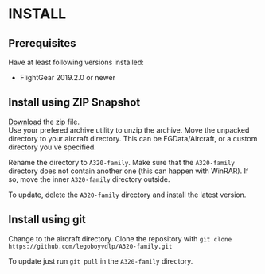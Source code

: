 # INSTALL
## Prerequisites
Have at least following versions installed:
* FlightGear 2019.2.0 or newer

## Install using ZIP Snapshot
[Download](https://github.com/legoboyvdlp/A320-family/archive/master.zip) the zip file.  
Use your prefered archive utility to unzip the archive.
Move the unpacked directory to your aircraft directory. This can be FGData/Aircraft, or a custom directory you've specified.

Rename the directory to `A320-family`.
Make sure that the `A320-family` directory does not contain another one (this can happen with WinRAR). If so, move the inner `A320-family` directory outside.

To update, delete the `A320-family` directory and install the latest version.

## Install using git
Change to the aircraft directory.
Clone the repository with `git clone https://github.com/legoboyvdlp/A320-family.git`

To update just run `git pull` in the `A320-family` directory.
